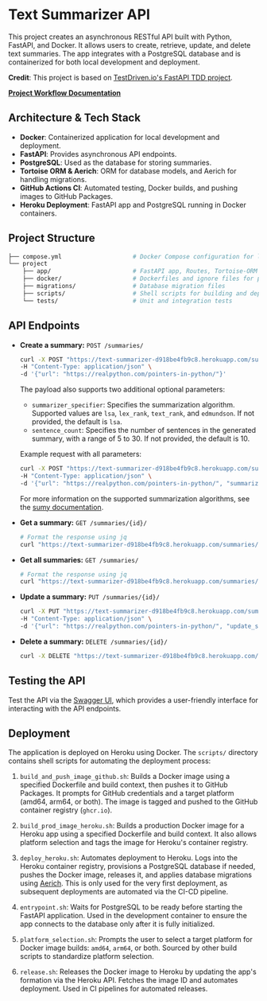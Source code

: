 # Text Summarizer API

This project creates an asynchronous RESTful API built with Python, FastAPI, and Docker. It allows users to create, retrieve, update, and delete text summaries. The app integrates with a PostgreSQL database and is containerized for both local development and deployment.

**Credit**: This project is based on [TestDriven.io's FastAPI TDD project](https://github.com/testdrivenio/fastapi-tdd-docker).

[**Project Workflow Documentation**](https://yangwu1227.github.io/text-summarizer-api/)

## Architecture & Tech Stack

- **Docker**: Containerized application for local development and deployment.
- **FastAPI**: Provides asynchronous API endpoints.
- **PostgreSQL**: Used as the database for storing summaries.
- **Tortoise ORM & Aerich**: ORM for database models, and Aerich for handling migrations.
- **GitHub Actions CI**: Automated testing, Docker builds, and pushing images to GitHub Packages.
- **Heroku Deployment**: FastAPI app and PostgreSQL running in Docker containers.

## Project Structure

```bash
├── compose.yml                    # Docker Compose configuration for local development
└── project
    ├── app/                       # FastAPI app, Routes, Tortoise-ORM & Pydantic models
    ├── docker/                    # Dockerfiles and ignore files for prod and dev environments
    ├── migrations/                # Database migration files
    ├── scripts/                   # Shell scripts for building and deploying
    └── tests/                     # Unit and integration tests
```

## API Endpoints

- **Create a summary:** `POST /summaries/`

    ```bash
    curl -X POST "https://text-summarizer-d918be4fb9c8.herokuapp.com/summaries/" \
    -H "Content-Type: application/json" \
    -d '{"url": "https://realpython.com/pointers-in-python/"}'
    ```

    The payload also supports two additional optional parameters:
    - `summarizer_specifier`: Specifies the summarization algorithm. Supported values are `lsa`, `lex_rank`, `text_rank`, and `edmundson`. If not provided, the default is `lsa`.
    - `sentence_count`: Specifies the number of sentences in the generated summary, with a range of 5 to 30. If not provided, the default is 10.

    Example request with all parameters:

    ```bash
    curl -X POST "https://text-summarizer-d918be4fb9c8.herokuapp.com/summaries/" \
    -H "Content-Type: application/json" \
    -d '{"url": "https://realpython.com/pointers-in-python/", "summarizer_specifier": "lex_rank", "sentence_count": 15}'
    ```

    For more information on the supported summarization algorithms, see the [sumy documentation](https://github.com/miso-belica/sumy/blob/main/docs/summarizators.md).

- **Get a summary:** `GET /summaries/{id}/`

  ```bash
  # Format the response using jq
  curl "https://text-summarizer-d918be4fb9c8.herokuapp.com/summaries/{id}/" | jq
  ```

- **Get all summaries:** `GET /summaries/`

  ```bash
  # Format the response using jq
  curl "https://text-summarizer-d918be4fb9c8.herokuapp.com/summaries/" | jq
  ```

- **Update a summary:** `PUT /summaries/{id}/`

  ```bash
  curl -X PUT "https://text-summarizer-d918be4fb9c8.herokuapp.com/summaries/{id}/" \
  -H "Content-Type: application/json" \
  -d '{"url": "https://realpython.com/pointers-in-python/", "update_summary": "Updated summary text"}'
  ```

- **Delete a summary:** `DELETE /summaries/{id}/`

  ```bash
  curl -X DELETE "https://text-summarizer-d918be4fb9c8.herokuapp.com/summaries/{id}/" 
  ```

## Testing the API

Test the API via the [Swagger UI](https://text-summarizer-d918be4fb9c8.herokuapp.com/docs), which provides a user-friendly interface for interacting with the API endpoints.

## Deployment

The application is deployed on Heroku using Docker. The `scripts/` directory contains shell scripts for automating the deployment process:

1. `build_and_push_image_github.sh`: Builds a Docker image using a specified Dockerfile and build context, then pushes it to GitHub Packages. It prompts for GitHub credentials and a target platform (amd64, arm64, or both). The image is tagged and pushed to the GitHub container registry (`ghcr.io`).

2. `build_prod_image_heroku.sh`: Builds a production Docker image for a Heroku app using a specified Dockerfile and build context. It also allows platform selection and tags the image for Heroku's container registry.

3. `deploy_heroku.sh`: Automates deployment to Heroku. Logs into the Heroku container registry, provisions a PostgreSQL database if needed, pushes the Docker image, releases it, and applies database migrations using [Aerich](https://github.com/tortoise/aerich). This is only used for the very first deployment, as subsequent deployments are automated via the CI-CD pipeline.

4. `entrypoint.sh`: Waits for PostgreSQL to be ready before starting the FastAPI application. Used in the development container to ensure the app connects to the database only after it is fully initialized.

5. `platform_selection.sh`: Prompts the user to select a target platform for Docker image builds: `amd64`, `arm64`, or both. Sourced by other build scripts to standardize platform selection.

6. `release.sh`: Releases the Docker image to Heroku by updating the app's formation via the Heroku API. Fetches the image ID and automates deployment. Used in CI pipelines for automated releases.

